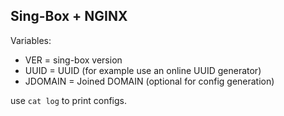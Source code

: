Sing-Box + NGINX
----------------

Variables:
 * VER = sing-box version
 * UUID = UUID (for example use an online UUID generator)
 * JDOMAIN = Joined DOMAIN (optional for config generation)

use `cat log` to print configs.